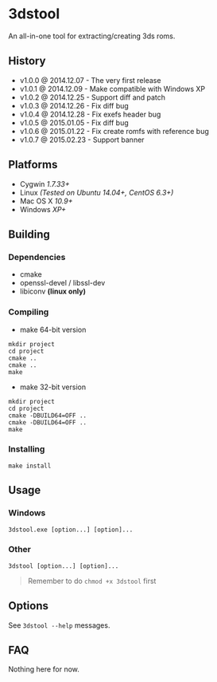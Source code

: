 # 3dstool

An all-in-one tool for extracting/creating 3ds roms.

## History

- v1.0.0 @ 2014.12.07 - The very first release
- v1.0.1 @ 2014.12.09 - Make compatible with Windows XP
- v1.0.2 @ 2014.12.25 - Support diff and patch
- v1.0.3 @ 2014.12.26 - Fix diff bug
- v1.0.4 @ 2014.12.28 - Fix exefs header bug
- v1.0.5 @ 2015.01.05 - Fix diff bug
- v1.0.6 @ 2015.01.22 - Fix create romfs with reference bug
- v1.0.7 @ 2015.02.23 - Support banner

## Platforms

- Cygwin *1.7.33+*
- Linux *(Tested on Ubuntu 14.04+, CentOS 6.3+)*
- Mac OS X *10.9+*
- Windows *XP+*

## Building

### Dependencies

- cmake
- openssl-devel / libssl-dev
- libiconv **(linux only)**

### Compiling

- make 64-bit version
~~~
mkdir project
cd project
cmake ..
cmake ..
make
~~~

- make 32-bit version
~~~
mkdir project
cd project
cmake -DBUILD64=OFF ..
cmake -DBUILD64=OFF ..
make
~~~

### Installing

~~~
make install
~~~

## Usage

### Windows

~~~
3dstool.exe [option...] [option]...
~~~

### Other

~~~
3dstool [option...] [option]...
~~~

> Remember to do `chmod +x 3dstool` first

## Options

See `3dstool --help` messages.

## FAQ

Nothing here for now.
